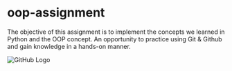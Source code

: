 # oop-assignment
The objective of this assignment is to implement the concepts we learned in Python and the OOP concept. An opportunity to practice using Git & Github and gain knowledge in a hands-on manner. 

![GitHub Logo](https://oop1.s3.amazonaws.com/Screenshot+(22).png)


